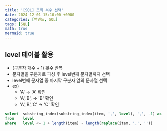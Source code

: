 ```yaml
---
title: '[SQL] 조회 복수 선택'
date: 2024-12-01 15:10:00 +0900
categories: [백엔드, SQL]
tags: [SQL]
math: true
mermaid: true
---
```


## level 테이블 활용
- (구분자 개수 + 1) 횟수 반복
- 문자열을 구분자로 파싱 후 level번째 문자열까지 선택
- level번째 문자열 중 마지막 구분자 앞의 문자열 선택
- ex)
    - 'A' -> 'A' 확인
    - 'A','B', -> 'B' 확인
    - 'A','B','C' -> 'C' 확인

```sql
select 	substring_index(substring_index(item, ',', level), ',', -1) as column
from 	level
where	level <= 1 + length(item) - length(replace(item, ',', ''))
```